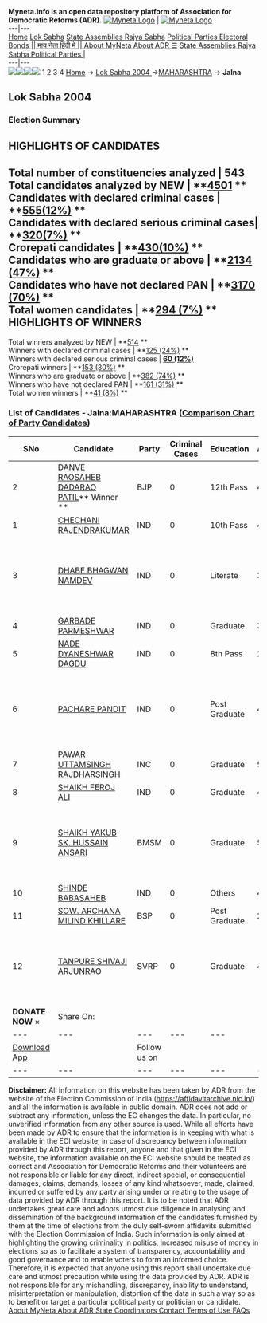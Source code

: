 **Myneta.info is an open data repository platform of Association for Democratic Reforms (ADR).**
[![Myneta Logo](https://www.myneta.info/lib/img/myneta-logo.png)](https://www.myneta.info/) | [![Myneta Logo](https://www.myneta.info/lib/img/adr-logo.png)](https://adrindia.org)  
---|---  
[Home](https://www.myneta.info/) [Lok Sabha](https://www.myneta.info/#ls "Lok Sabha") [ State Assemblies ](https://www.myneta.info/#sa "State Assemblies") [Rajya Sabha](https://www.myneta.info/#rs "Rajya Sabha") [Political Parties ](https://www.myneta.info/party "Political Parties") [ Electoral Bonds ](https://www.myneta.info/electoral_bonds "Electoral Bonds") [ || माय नेता हिंदी में || ](https://translate.google.co.in/translate?prev=hp&hl=en&js=y&u=www.myneta.info&sl=en&tl=hi&history_state0=) [ About MyNeta ](https://adrindia.org/content/about-myneta) [ About ADR ](https://adrindia.org/about-adr/who-we-are) [☰](javascript:void\(0\))
[ State Assemblies ](https://www.myneta.info/#sa "State Assemblies") [ Rajya Sabha ](https://www.myneta.info/#rs "Rajya Sabha") [ Political Parties ](https://www.myneta.info/party "Political Parties")
|   
---|---  
![](https://www.myneta.info/lib/img/banner/banner-1.png)![](https://www.myneta.info/lib/img/banner/banner-2.png)![](https://www.myneta.info/lib/img/banner/banner-3.png)![](https://www.myneta.info/lib/img/banner/banner-4.png)
1  2  3  4 
[Home](https://www.myneta.info/) → [Lok Sabha 2004 ](https://www.myneta.info/loksabha2004/)→[MAHARASHTRA](https://www.myneta.info/loksabha2004/index.php?action=show_constituencies&state_id=13) → **Jalna**
### 
## Lok Sabha 2004 
###  Election Summary 
HIGHLIGHTS OF CANDIDATES  
---  
Total number of constituencies analyzed |  543   
Total candidates analyzed by NEW | **[4501](https://www.myneta.info/loksabha2004/index.php?action=summary&subAction=candidates_analyzed&sort=candidate#summary) **  
Candidates with declared criminal cases | **[555(12%)](https://www.myneta.info/loksabha2004/index.php?action=summary&subAction=crime&sort=candidate#summary) **  
Candidates with declared serious criminal cases| **[320(7%)](https://www.myneta.info/loksabha2004/index.php?action=summary&subAction=serious_crime&sort=candidate#summary) **  
Crorepati candidates | **[430(10%)](https://www.myneta.info/loksabha2004/index.php?action=summary&subAction=crorepati&sort=candidate#summary) **  
Candidates who are graduate or above | **[2134 (47%)](https://www.myneta.info/loksabha2004/index.php?action=summary&subAction=education&sort=candidate#summary) **  
Candidates who have not declared PAN | **[3170 (70%)](https://www.myneta.info/loksabha2004/index.php?action=summary&subAction=without_pan&sort=candidate#summary) **  
Total women candidates | **[294 (7%)](https://www.myneta.info/loksabha2004/index.php?action=summary&subAction=women_candidate&sort=candidate#summary) **  
HIGHLIGHTS OF WINNERS  
---  
Total winners analyzed by NEW | **[514](https://www.myneta.info/loksabha2004/index.php?action=summary&subAction=winner_analyzed&sort=candidate#summary) **  
Winners with declared criminal cases | **[125 (24%)](https://www.myneta.info/loksabha2004/index.php?action=summary&subAction=winner_crime&sort=candidate#summary) **  
Winners with declared serious criminal cases | **[60 (12%)](https://www.myneta.info/loksabha2004/index.php?action=summary&subAction=winner_serious_crime&sort=candidate#summary)**  
Crorepati winners | **[153 (30%)](https://www.myneta.info/loksabha2004/index.php?action=summary&subAction=winner_crorepati&sort=candidate#summary) **  
Winners who are graduate or above | **[382 (74%)](https://www.myneta.info/loksabha2004/index.php?action=summary&subAction=winner_education&sort=candidate#summary) **  
Winners who have not declared PAN | **[161 (31%)](https://www.myneta.info/loksabha2004/index.php?action=summary&subAction=winner_without_pan&sort=candidate#summary) **  
Total women winners | **[41 (8%)](https://www.myneta.info/loksabha2004/index.php?action=summary&subAction=winner_women&sort=candidate#summary) **  
### List of Candidates - Jalna:MAHARASHTRA ([Comparison Chart of Party Candidates](https://www.myneta.info/loksabha2004/comparisonchart.php?constituency_id=285))
SNo | Candidate| Party| Criminal Cases| Education| Age| Total Assets| Liabilities  
---|---|---|---|---|---|---|---  
2  | [DANVE RAOSAHEB DADARAO PATIL](https://www.myneta.info/loksabha2004/candidate.php?candidate_id=2409)** Winner ** | BJP | 0 | 12th Pass| 49 | Rs 96,81,004 ~ 96 Lacs+ | Rs 7,15,955 ~ 7 Lacs+  
1  | [CHECHANI RAJENDRAKUMAR](https://www.myneta.info/loksabha2004/candidate.php?candidate_id=2419) | IND | 0 | 10th Pass| 45 | Rs 63,17,000 ~ 63 Lacs+ | Rs 44,300 ~ 44 Thou+  
3  | [DHABE BHAGWAN NAMDEV](https://www.myneta.info/loksabha2004/candidate.php?candidate_id=2422) | IND | 0 | Literate| 38 | ![](https://myneta.info/image_v2.php?myneta_folder=loksabha2004&candidate_id=2422&col=ta) | ![](https://myneta.info/image_v2.php?myneta_folder=loksabha2004&candidate_id=2422&col=lia)  
4  | [GARBADE PARMESHWAR](https://www.myneta.info/loksabha2004/candidate.php?candidate_id=2418) | IND | 0 | Graduate| 35 | Rs 15,000 ~ 15 Thou+ | Rs 18,000 ~ 18 Thou+  
5  | [NADE DYANESHWAR DAGDU](https://www.myneta.info/loksabha2004/candidate.php?candidate_id=2420) | IND | 0 | 8th Pass| 28 | Rs 25,000 ~ 25 Thou+ | Rs 0 ~   
6  | [PACHARE PANDIT](https://www.myneta.info/loksabha2004/candidate.php?candidate_id=2417) | IND | 0 | Post Graduate| 42 | ![](https://myneta.info/image_v2.php?myneta_folder=loksabha2004&candidate_id=2417&col=ta) | ![](https://myneta.info/image_v2.php?myneta_folder=loksabha2004&candidate_id=2417&col=lia)  
7  | [PAWAR UTTAMSINGH RAJDHARSINGH](https://www.myneta.info/loksabha2004/candidate.php?candidate_id=2410) | INC | 0 | Graduate| 53 | Rs 58,14,176 ~ 58 Lacs+ | Rs 34,22,028 ~ 34 Lacs+  
8  | [SHAIKH FEROJ ALI](https://www.myneta.info/loksabha2004/candidate.php?candidate_id=2411) | IND | 0 | Graduate| 43 | Rs 2,23,000 ~ 2 Lacs+ | Rs 6,00,000 ~ 6 Lacs+  
9  | [SHAIKH YAKUB SK. HUSSAIN ANSARI](https://www.myneta.info/loksabha2004/candidate.php?candidate_id=2421) | BMSM | 0 | Graduate| 54 | ![](https://myneta.info/image_v2.php?myneta_folder=loksabha2004&candidate_id=2421&col=ta) | ![](https://myneta.info/image_v2.php?myneta_folder=loksabha2004&candidate_id=2421&col=lia)  
10  | [SHINDE BABASAHEB](https://www.myneta.info/loksabha2004/candidate.php?candidate_id=2415) | IND | 0 | Others| 45 | Rs 2,82,043 ~ 2 Lacs+ | Rs 96,457 ~ 96 Thou+  
11  | [SOW. ARCHANA MILIND KHILLARE](https://www.myneta.info/loksabha2004/candidate.php?candidate_id=2412) | BSP | 0 | Post Graduate| 28 | Nil | Rs 0 ~   
12  | [TANPURE SHIVAJI ARJUNRAO](https://www.myneta.info/loksabha2004/candidate.php?candidate_id=2416) | SVRP | 0 | Graduate| 49 | ![](https://myneta.info/image_v2.php?myneta_folder=loksabha2004&candidate_id=2416&col=ta) | ![](https://myneta.info/image_v2.php?myneta_folder=loksabha2004&candidate_id=2416&col=lia)  
|  **DONATE NOW** × |  Share On:  | [](https://api.whatsapp.com/send?text=https%3A%2F%2Fmyneta.info%2Fpunjab2022%2Findex.php%3Faction%3Dshow_constituencies%26state_id%3D19) | [](https://www.facebook.com/sharer/sharer.php?u=https%3A%2F%2Fmyneta.info%2Fpunjab2022%2Findex.php%3Faction%3Dshow_constituencies%26state_id%3D19) | [](https://twitter.com/share?url=https%3A%2F%2Fmyneta.info%2Fpunjab2022%2Findex.php%3Faction%3Dshow_constituencies%26state_id%3D19)  
---|---|---|---|---  
| [ Download App ](https://play.google.com/store/apps/details?id=com.webrosoft.myneta1&pcampaignid=pcampaignidMKT-Other-global-all-co-prtnr-py-PartBadge-Mar2515-1) | [](https://play.google.com/store/apps/details?id=com.webrosoft.myneta1&pcampaignid=pcampaignidMKT-Other-global-all-co-prtnr-py-PartBadge-Mar2515-1) |  Follow us on  | [](https://www.facebook.com/adrindia.org/) | [](https://twitter.com/adrspeaks) | [](https://groups.google.com/g/national-election-watch?hl=en&pli=1) | [](https://www.instagram.com/adrspeaks/) | [](https://www.youtube.com/user/adrspeaks) | [](https://sharechat.com/profile/adrspeaks)  
---|---|---|---|---|---|---|---|---  
**Disclaimer:** All information on this website has been taken by ADR from the website of the Election Commission of India (https://affidavitarchive.nic.in/) and all the information is available in public domain. ADR does not add or subtract any information, unless the EC changes the data. In particular, no unverified information from any other source is used. While all efforts have been made by ADR to ensure that the information is in keeping with what is available in the ECI website, in case of discrepancy between information provided by ADR through this report, anyone and that given in the ECI website, the information available on the ECI website should be treated as correct and Association for Democratic Reforms and their volunteers are not responsible or liable for any direct, indirect special, or consequential damages, claims, demands, losses of any kind whatsoever, made, claimed, incurred or suffered by any party arising under or relating to the usage of data provided by ADR through this report. It is to be noted that ADR undertakes great care and adopts utmost due diligence in analysing and dissemination of the background information of the candidates furnished by them at the time of elections from the duly self-sworn affidavits submitted with the Election Commission of India. Such information is only aimed at highlighting the growing criminality in politics, increased misuse of money in elections so as to facilitate a system of transparency, accountability and good governance and to enable voters to form an informed choice. Therefore, it is expected that anyone using this report shall undertake due care and utmost precaution while using the data provided by ADR. ADR is not responsible for any mishandling, discrepancy, inability to understand, misinterpretation or manipulation, distortion of the data in such a way so as to benefit or target a particular political party or politician or candidate. 
[ About MyNeta ](https://adrindia.org/content/about-myneta) [ About ADR ](https://adrindia.org/about-adr/who-we-are) [ State Coordinators ](https://adrindia.org/about-adr/state-coordinators) [ Contact ](https://adrindia.org/contact-us) [ Terms of Use ](https://adrindia.org/content/adr-terms-use) [ FAQs ](https://adrindia.org/content/faqs)
